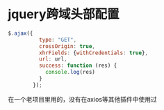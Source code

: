 # jquery跨域头部配置

```javascript
$.ajax({
          type: "GET",
          crossOrigin: true,
          xhrFields: {withCredentials: true},
          url: url,
          success: function (res) {
            console.log(res)
          }
        });
```

在一个老项目里用的，没有在axios等其他插件中使用过